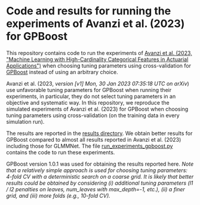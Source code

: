 # Code and results for running the experiments of Avanzi et al. (2023) for GPBoost

This repository contains code to run the experiments of [Avanzi et al. (2023, "Machine Learning with High-Cardinality Categorical Features in Actuarial Applications")](https://arxiv.org/abs/2301.12710)  when choosing tuning parameters using cross-validation for [GPBoost](https://github.com/fabsig/GPBoost) instead of using an arbitrary choice.

Avanzi et al. (2023, *version [v1] Mon, 30 Jan 2023 07:35:18 UTC on arXiv*) use unfavorable tuning parameters for GPBoost when running their experiments, in particular, they do not select tuning parameters in an objective and systematic way. In this repository, we reproduce the simulated experiments of Avanzi et al. (2023) for GPBoost when choosing tuning parameters using cross-validation (on the training data in  every simulation run). 

The results are reported in the [results directory](https://github.com/fabsig/glmmnet_experiments_gpboost/tree/main/results). We obtain better results for GPBoost compared to almost all results reported in Avanzi et al. (2023) including those for GLMMNet. The file [run_experiments_gpboost.py](https://github.com/fabsig/glmmnet_experiments_gpboost/blob/main/run_experiments_gpboost.py) contains the code to run these experiments.

GPBoost version 1.0.1 was used for obtaining the results reported here. *Note that a relatively simple approach is used for choosing tuning parameters: 4-fold CV with a deterministic search on a coarse grid. It is likely that better results could be obtained by considering (i) additional tuning parameters (l1 / l2 penalties on leaves, num_leaves with max_depth=-1, etc.), (ii) a finer grid, and (iii) more folds (e.g., 10-fold CV).*
